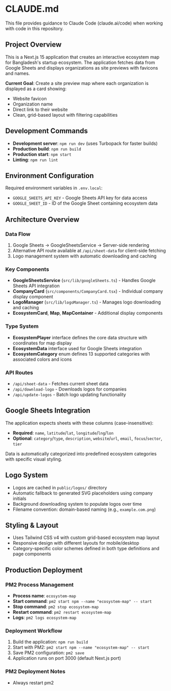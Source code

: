 # CLAUDE.md

This file provides guidance to Claude Code (claude.ai/code) when working with code in this repository.

## Project Overview

This is a Next.js 15 application that creates an interactive ecosystem map for Bangladesh's startup ecosystem. The application fetches data from Google Sheets and displays organizations as site previews with favicons and names.

**Current Goal**: Create a site preview map where each organization is displayed as a card showing:
- Website favicon
- Organization name
- Direct link to their website
- Clean, grid-based layout with filtering capabilities

## Development Commands

- **Development server**: `npm run dev` (uses Turbopack for faster builds)
- **Production build**: `npm run build`
- **Production start**: `npm start`
- **Linting**: `npm run lint`

## Environment Configuration

Required environment variables in `.env.local`:
- `GOOGLE_SHEETS_API_KEY` - Google Sheets API key for data access
- `GOOGLE_SHEET_ID` - ID of the Google Sheet containing ecosystem data

## Architecture Overview

### Data Flow
1. Google Sheets → GoogleSheetsService → Server-side rendering
2. Alternative API route available at `/api/sheet-data` for client-side fetching
3. Logo management system with automatic downloading and caching

### Key Components
- **GoogleSheetsService** (`src/lib/googleSheets.ts`) - Handles Google Sheets API integration
- **CompanyCard** (`src/components/CompanyCard.tsx`) - Individual company display component
- **LogoManager** (`src/lib/logoManager.ts`) - Manages logo downloading and caching
- **EcosystemCard**, **Map**, **MapContainer** - Additional display components

### Type System
- **EcosystemPlayer** interface defines the core data structure with coordinates for map display
- **EcosystemData** interface used for Google Sheets integration
- **EcosystemCategory** enum defines 13 supported categories with associated colors and icons

### API Routes
- `/api/sheet-data` - Fetches current sheet data
- `/api/download-logo` - Downloads logos for companies
- `/api/update-logos` - Batch logo updating functionality

## Google Sheets Integration

The application expects sheets with these columns (case-insensitive):
- **Required**: `name`, `latitude`/`lat`, `longitude`/`lng`/`lon`
- **Optional**: `category`/`type`, `description`, `website`/`url`, `email`, `focus`/`sector`, `tier`

Data is automatically categorized into predefined ecosystem categories with specific visual styling.

## Logo System

- Logos are cached in `public/logos/` directory
- Automatic fallback to generated SVG placeholders using company initials
- Background downloading system to populate logos over time
- Filename convention: domain-based naming (e.g., `example.com.png`)

## Styling & Layout

- Uses Tailwind CSS v4 with custom grid-based ecosystem map layout
- Responsive design with different layouts for mobile/desktop
- Category-specific color schemes defined in both type definitions and page components

## Production Deployment

### PM2 Process Management
- **Process name**: `ecosystem-map`
- **Start command**: `pm2 start npm --name "ecosystem-map" -- start`
- **Stop command**: `pm2 stop ecosystem-map`
- **Restart command**: `pm2 restart ecosystem-map`
- **Logs**: `pm2 logs ecosystem-map`

### Deployment Workflow
1. Build the application: `npm run build`
2. Start with PM2: `pm2 start npm --name "ecosystem-map" -- start`
3. Save PM2 configuration: `pm2 save`
4. Application runs on port 3000 (default Next.js port)

### PM2 Deployment Notes
- Always restart pm2